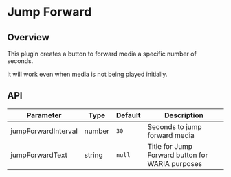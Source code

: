 # Jump Forward

## Overview

This plugin creates a button to forward media a specific number of seconds.

It will work even when media is not being played initially.

## API

Parameter | Type | Default | Description
------ | --------- | ------- | --------
jumpForwardInterval | number | `30` | Seconds to jump forward media
jumpForwardText | string | `null` | Title for Jump Forward button for WARIA purposes